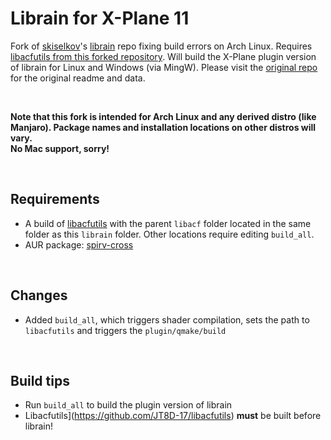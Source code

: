 # Librain for X-Plane 11

Fork of [skiselkov](https://github.com/skiselkov)'s [librain](https://github.com/skiselkov/librain) repo fixing build errors on Arch Linux. Requires [libacfutils from this forked repository](https://github.com/JT8D-17/libacfutils). Will build the X-Plane plugin version of librain for Linux and Windows (via MingW). Please visit the [original repo](https://github.com/skiselkov/librain) for the original readme and data.

&nbsp;

**Note that this fork is intended for Arch Linux and any derived distro (like Manjaro). Package names and installation locations on other distros will vary.    
No Mac support, sorry!**

&nbsp;

## Requirements

- A build of [libacfutils](https://github.com/JT8D-17/libacfutils) with the parent `libacf` folder located in the same folder as this `librain` folder. Other locations require editing `build_all`.
- AUR package: [spirv-cross](https://aur.archlinux.org/packages/spirv-cross/)

&nbsp;

## Changes

- Added `build_all`, which triggers shader compilation, sets the path to `libacfutils` and triggers the `plugin/qmake/build`


&nbsp;

## Build tips

- Run `build_all` to build the plugin version of librain
- Libacfutils](https://github.com/JT8D-17/libacfutils) **must** be built before librain!

